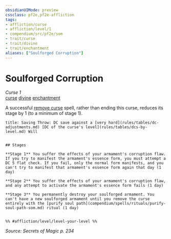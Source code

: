 ```yaml
---
obsidianUIMode: preview
cssclass: pf2e,pf2e-affliction
tags:
- affliction/curse
- affliction/level/1
- compendium/src/pf2e/som
- trait/curse
- trait/divine
- trait/enchantment
aliases: ["Soulforged Corruption"]
---
```

# Soulforged Corruption
*Curse 1*  
[curse](rules/traits/curse.md)  [divine](rules/traits/divine.md)  [enchantment](rules/traits/enchantment.md)  

A successful [remove curse](compendium/spells/remove-curse.md) spell, rather than ending this curse, reduces its stage by 1 (to a minimum of stage 1).

```ad-inline-affliction
title: Saving Throw: DC save against a [very hard](rules/tables/dc-adjustments.md) [DC of the curse's level](rules/tables/dcs-by-level.md) Will


## Stages

**Stage 1** You suffer the effects of your armament's corruption flaw. If you try to manifest the armament's essence form, you must attempt a DC 5 flat check. If you fail, only the normal form manifests, and you can't try to manifest that armament's essence form again that day (1 day)

**Stage 2** You suffer the effects of your armament's corruption flaw, and any attempt to activate the armament's essence form fails (1 day)

**Stage 3** You permanently destroy your soulforged armament. You can't have a new soulforged armament until you remove the curse entirely with the [purify soul path](compendium/spells/rituals/purify-soul-path-som.md) ritual (1 day)


%% #affliction/level/level-your-level %%
```

*Source: Secrets of Magic p. 234*